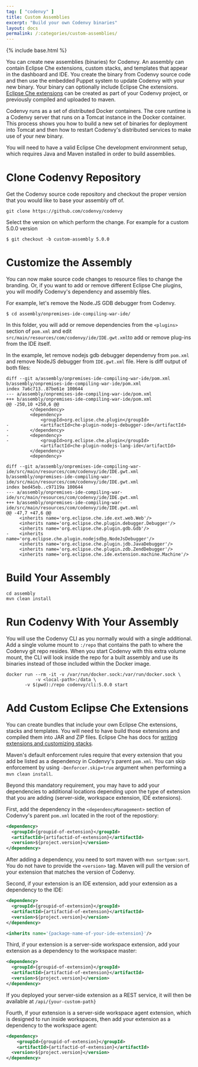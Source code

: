 ```yaml
---
tag: [ "codenvy" ]
title: Custom Assemblies
excerpt: "Build your own Codenvy binaries"
layout: docs
permalink: /:categories/custom-assemblies/
---
```

{% include base.html %}

You can create new assemblies (binaries) for Codenvy. An assembly can contain Eclipse Che extensions, custom stacks, and templates that appear in the dashboard and IDE.  You create the binary from Codenvy source code and then use the embedded Puppet system to update Codenvy with your new binary. Your binary can optionally include Eclipse Che extensions. [Eclipse Che extensions](http://www.eclipse.org/che/docs) can be created as part of your Codenvy project, or previously compiled and uploaded to maven. 

Codenvy runs as a set of distributed Docker containers. The core runtime is a Codenvy server that runs on a Tomcat instance in the Docker container. This process shows you how to build a new set of binaries for deployment into Tomcat and then how to restart Codenvy's distributed services to make use of your new binary.

You will need to have a valid Eclipse Che development environment setup, which requires Java and Maven installed in order to build assemblies.

# Clone Codenvy Repository
Get the Codenvy source code repository and checkout the proper version that you would like to base your assembly off of.

```shell
git clone https://github.com/codenvy/codenvy
```

Select the version on which perform the change. For example for a custom 5.0.0 version
```shell
$ git checkout -b custom-assembly 5.0.0
```

# Customize the Assembly
You can now make source code changes to resource files to change the branding. Or, if you want to add or remove different Eclipse Che plugins, you will modify Codenvy's dependency and assembly files.

For example, let's remove the Node.JS GDB debugger from Codenvy.

```
$ cd assembly/onpremises-ide-compiling-war-ide/
```

In this folder, you will add or remove dependencies from the `<plugins>` section of `pom.xml` and edit ` src/main/resources/com/codenvy/ide/IDE.gwt.xml `to add or remove plug-ins from the IDE itself.

In the example, let remove nodejs gdb debugger dependenvy from `pom.xml` and remove NodeJS debugger from `IDE.gwt.xml` file. Here is diff output of both files:

```
diff --git a/assembly/onpremises-ide-compiling-war-ide/pom.xml b/assembly/onpremises-ide-compiling-war-ide/pom.xml
index 7a6c713..87be61e 100644
--- a/assembly/onpremises-ide-compiling-war-ide/pom.xml
+++ b/assembly/onpremises-ide-compiling-war-ide/pom.xml
@@ -250,10 +250,6 @@
         </dependency>
         <dependency>
             <groupId>org.eclipse.che.plugin</groupId>
-            <artifactId>che-plugin-nodejs-debugger-ide</artifactId>
-        </dependency>
-        <dependency>
-            <groupId>org.eclipse.che.plugin</groupId>
             <artifactId>che-plugin-nodejs-lang-ide</artifactId>
         </dependency>
         <dependency>
	 
diff --git a/assembly/onpremises-ide-compiling-war-ide/src/main/resources/com/codenvy/ide/IDE.gwt.xml b/assembly/onpremises-ide-compiling-war-ide/src/main/resources/com/codenvy/ide/IDE.gwt.xml
index bed45eb..c97119a 100644
--- a/assembly/onpremises-ide-compiling-war-ide/src/main/resources/com/codenvy/ide/IDE.gwt.xml
+++ b/assembly/onpremises-ide-compiling-war-ide/src/main/resources/com/codenvy/ide/IDE.gwt.xml
@@ -47,7 +47,6 @@
     <inherits name='org.eclipse.che.ide.ext.web.Web'/>
     <inherits name='org.eclipse.che.plugin.debugger.Debugger'/>
     <inherits name='org.eclipse.che.plugin.gdb.Gdb'/>
-    <inherits name='org.eclipse.che.plugin.nodejsdbg.NodeJsDebugger'/>
     <inherits name='org.eclipse.che.plugin.jdb.JavaDebugger'/>
     <inherits name='org.eclipse.che.plugin.zdb.ZendDebugger'/>
     <inherits name='org.eclipse.che.ide.extension.machine.Machine'/>
```

# Build Your Assembly

```shell  
cd assembly
mvn clean install
```

# Run Codenvy With Your Assembly
You will use the Codenvy CLI as you normally would with a single additional. Add a single volume mount to `:/repo` that contains the path to where the Codenvy git repo resides. When you start Codenvy with this extra volume mount, the CLI will look inside the repo for a built assembly and use its binaries instead of those included within the Docker image.

```
docker run --rm -it -v /var/run/docker.sock:/var/run/docker.sock \
           -v <local-path>:/data \
	   -v $(pwd):/repo codenvy/cli:5.0.0 start
```

# Add Custom Eclipse Che Extensions  
You can create bundles that include your own Eclipse Che extensions, stacks and templates. You will need to have build those extensions and compiled them into JAR and ZIP files. Eclipse Che has docs for [writing extensions and customizing stacks](https://www.eclipse.org/che/docs/plugins/introduction/index.html).

Maven's default enforcement rules require that every extension that you add be listed as a dependency in Codenvy's parent `pom.xml`. You can skip enforcement by using `-Denforcer.skip=true` argument when performing a `mvn clean install`.

Beyond this mandatory requirement, you may have to add your dependencies to additional locations depending upon the type of extension that you are adding (server-side, workspace extension, IDE extensions). 

First, add the dependency in the `<dependencyManagement>` section of Codenvy's parent `pom.xml` located in the root of the repostiory:

```xml  
<dependency>
  <groupId>{groupid-of-extension}</groupId>
  <artifactId>{artifactid-of-extension}</artifactId>
  <version>${project.version}</version>
</dependency>
```
After adding a dependency, you need to sort maven with `mvn sortpom:sort`. You do not have to provide the `<version>` tag. Maven will pull the version of your extension that matches the version of Codenvy.

Second, if your extension is an IDE extension, add your extension as a dependency to the IDE:

```xml  
<dependency>
  <groupId>{groupid-of-extension}</groupId>
  <artifactId>{artifactid-of-extension}</artifactId>
  <version>${project.version}</version>
</dependency>
```

```xml  
<inherits name='{package-name-of-your-ide-extension}'/>
```
Third, if your extension is a server-side workspace extension, add your extension as a dependency to the workspace master:

```xml  
<dependency>
  <groupId>{groupid-of-extension}</groupId>
  <artifactId>{artifactid-of-extension}</artifactId>
  <version>${project.version}</version>
</dependency>
```
If you deployed your server-side extension as a REST service, it will then be available at `/api/{your-custom-path}`

Fourth, if your extension is a server-side workspace agent extension, which is designed to run inside workspaces, then add your extension as a dependency to the workspace agent:

```xml  
<dependency>
	<groupId>{groupid-of-extension}</groupId>
	<artifactId>{artifactid-of-extension}</artifactId>
  <version>${project.version}</version>
</dependency>
```
